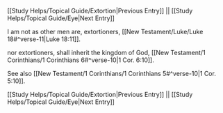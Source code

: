 [[Study Helps/Topical Guide/Extortion|Previous Entry]]  ||  [[Study Helps/Topical Guide/Eye|Next Entry]]

 I am not as other men are, extortioners, [[New Testament/Luke/Luke 18#^verse-11|Luke 18:11]].

 nor extortioners, shall inherit the kingdom of God, [[New Testament/1 Corinthians/1 Corinthians 6#^verse-10|1 Cor. 6:10]].

 See also [[New Testament/1 Corinthians/1 Corinthians 5#^verse-10|1 Cor. 5:10]].

[[Study Helps/Topical Guide/Extortion|Previous Entry]]  ||  [[Study Helps/Topical Guide/Eye|Next Entry]]